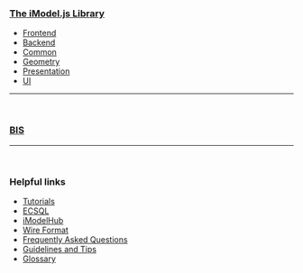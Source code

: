 ### [The iModel.js Library](./index.md)

- [Frontend](./frontend/index.md)
- [Backend](./backend/index.md)
- [Common](./common/index.md)
- [Geometry](./geometry/index.md)
- [Presentation](./presentation/index.md)
- [UI](./ui/index.md)

---

&nbsp;

### [BIS](../bis/index.md)

---

&nbsp;

### Helpful links

- [Tutorials](./tutorials/index.md)
- [ECSQL](./ECSQL.md)
- [iModelHub](./iModelHub/index.md)
- [Wire Format](./WireFormat.md)
- [Frequently Asked Questions](./faq.md)
- [Guidelines and Tips](./guidelines/index.md)
- [Glossary](./Glossary.md)
